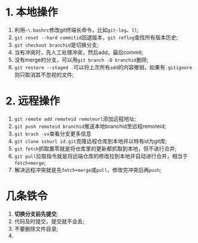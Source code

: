 # 1. 本地操作
1. 利用`~\.bashrc`修改git终端长命令，比如`git-log`、`ll`;
1. `git reset --hard commitid`回退版本，`git reflog`查找所有版本历史;
1. `git checkout branchid`是切换分支;
1. 当有冲突时，先人工处理冲突，然后add，最后commit;
1. 没有merge的分支，可以用`git branch -D branchid`删除;
1. `git restore --staged .`可以将上次所有`add`的内容撤销，如果有`.gitignore`则只取消其不忽视的文件;
# 2. 远程操作
1. `git remote add remoteid remoteurl`添加远程地址;
1. `git push remoteid branchid`推送本地branchid至远程remoteid;
1. `git brach -vv`查看分支更多信息
1. `git clone sshurl id.git`克隆远程仓库到本地并以特有id为git库;
1. `git fetch`抓取置零就是将仓库里的更新都抓取到本地，但不进行合并;
1. `git pull`拉取指令就是将远端仓库的修改拉到本地并自动进行合并，相当于`fetch+merge`;
1. 解决远程冲突就是先`fetch+merge`或`pull`，修改完冲突后再`push`;
# 几条铁令
1. **切换分支前先提交**;
1. 代码及时提交，提交就不会丢;
1. 不要删除文件目录;
1. 